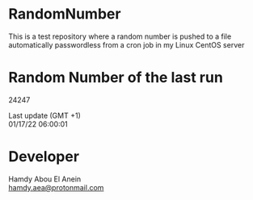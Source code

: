 # RandomNumber    
This is a test repository where a random number is pushed to a file automatically passwordless from a cron job in my Linux CentOS server    
# Random Number of the last run   
24247
      
Last update (GMT +1)    
01/17/22 06:00:01
# Developer    
Hamdy Abou El Anein   
hamdy.aea@protonmail.com

